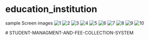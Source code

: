 # education_institution

sample Screen images
![1](https://github.com/user-attachments/assets/fc2d9b55-f68a-4990-ab77-6b89f763aaca)
![2](https://github.com/user-attachments/assets/e0c8287a-f3c2-4e49-bdfe-447f6602fa5b)
![3](https://github.com/user-attachments/assets/74b4d385-6d61-405e-8262-0d09622c0b7b)
![4](https://github.com/user-attachments/assets/5d1dff0f-06d5-4bd7-afa5-6bc3514309a6)
![5](https://github.com/user-attachments/assets/42c9fafc-c9ec-43e1-9197-fe029b694403)
![6](https://github.com/user-attachments/assets/8ecfe5e7-7dd9-44f0-a44d-25d6237998b5)
![7](https://github.com/user-attachments/assets/e140cb7c-d6b4-4c34-86e4-c0015a1758f5)
![8](https://github.com/user-attachments/assets/de12788f-1c19-45cc-bb9d-97ee5551963b)
![9](https://github.com/user-attachments/assets/974bf6f4-7274-42f1-b065-5c8de8937d19)
![10](https://github.com/user-attachments/assets/11473ff7-cb36-407a-b282-c2ca863e5619)


#   S T U D E N T - M A N A G M E N T - A N D - F E E - C O L L E C T I O N - S Y S T E M 
 
 
